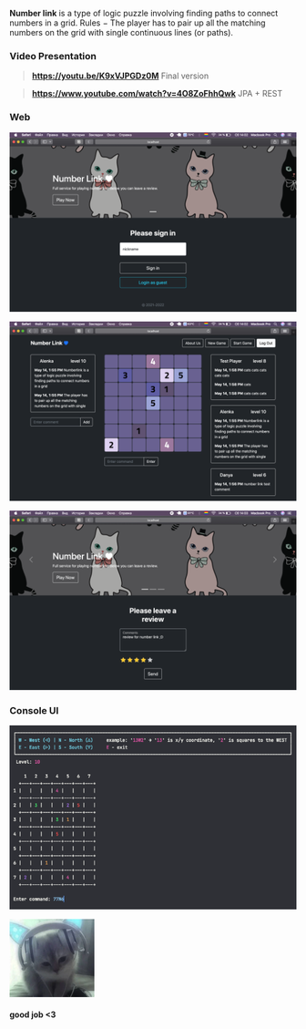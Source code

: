 **Number link** is a type of logic puzzle involving finding paths to connect numbers in a grid. Rules − The player has to pair up all the matching numbers on the grid with single continuous lines (or paths).



### **Video Presentation**

> **https://youtu.be/K9xVJPGDz0M** Final version

> **https://www.youtube.com/watch?v=4O8ZoFhhQwk** JPA + REST


### **Web**
![alt text](src/main/resources/git/screen_1.png)

![alt text](src/main/resources/git/screen_2.png)

![alt text](src/main/resources/git/screen_3.png)

### **Console UI**
![alt text](src/main/resources/git/numberlink.png)





![alt text](src/main/resources/git/pic.png)
#### **good job <3**





